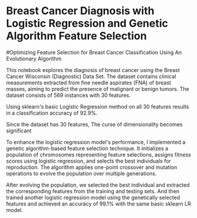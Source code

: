 # Breast Cancer Diagnosis with Logistic Regression and Genetic Algorithm Feature Selection

#Optimizing Feature Selection for Breast Cancer Classification Using An Evolutionary Algorithm

This notebook explores the diagnosis of breast cancer using the Breast Cancer Wisconsin (Diagnostic) Data Set. The dataset contains clinical measurements extracted from fine needle aspirates (FNA) of breast masses, aiming to predict the presence of malignant or benign tumors. The dataset consists of 569 instances with 30 features.

Using sklearn's basic Logistic Regression method on all 30 features results in a classification accuracy of 92.9%.

Since the dataset has 30 features, The curse of dimensionality becomes significant

To enhance the logistic regression model's performance, I implemented a genetic algorithm-based feature selection technique. It initializes a population of chromosomes representing feature selections, assigns fitness scores using logistic regression, and selects the best individuals for reproduction. The algorithm applies one-point crossover and mutation operations to evolve the population over multiple generations.

After evolving the population, we selected the best individual and extracted the corresponding features from the training and testing sets. And then trained another logistic regression model using the genetically selected features and achieved an accuracy of 99.1% with the same basic sklearn LR model.
